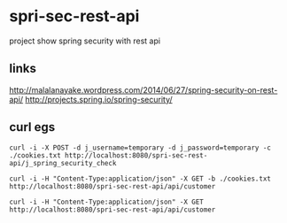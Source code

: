 spri-sec-rest-api
=================

project show spring security with rest api

links
-----

http://malalanayake.wordpress.com/2014/06/27/spring-security-on-rest-api/
http://projects.spring.io/spring-security/

curl egs
--------

	curl -i -X POST -d j_username=temporary -d j_password=temporary -c ./cookies.txt http://localhost:8080/spri-sec-rest-api/j_spring_security_check

	curl -i -H "Content-Type:application/json" -X GET -b ./cookies.txt http://localhost:8080/spri-sec-rest-api/api/customer

	curl -i -H "Content-Type:application/json" -X GET http://localhost:8080/spri-sec-rest-api/api/customer
